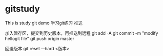 # gitstudy
This is study git demo
学习git练习
推送

加入暂存区，提交到历史版本，再推送到远程
git add -A
git commit -m "modify hellogit file"
git push origin master

回退版本
git reset --hard <版本>
